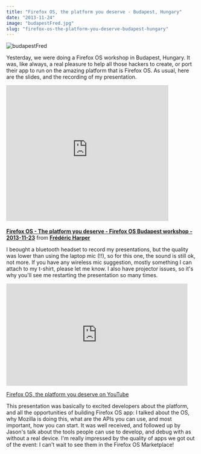 ```yaml
---
title: "Firefox OS, the platform you deserve - Budapest, Hungary"
date: "2013-11-24"
image: "budapestFred.jpg"
slug: "firefox-os-the-platform-you-deserve-budapest-hungary"
---
```


![budapestFred](images/budapestFred.jpg)

Yesterday, we were doing a Firefox OS workshop in Budapest, Hungary. It was, like always, a real pleasure to help all those hackers to create, or port their app to run on the amazing platform that is Firefox OS. As usual, here are the slides, and the recording of my presentation.

<iframe src="https://www.slideshare.net/slideshow/embed_code/key/Lr0k2hFreKHDzx" width="427" height="356" frameborder="0" marginwidth="0" marginheight="0" scrolling="no" style="border:1px solid #CCC;border-width:1px;margin-bottom:5px;max-width:100%" allowfullscreen></iframe>

**[Firefox OS - The platform you deserve - Firefox OS Budapest workshop - 2013-11-23](https://www.slideshare.net/fredericharper/firefox-os-the-platform-you-deserve-firefox-os-budaptest-workshop-20131123 "Firefox OS - The platform you deserve - Firefox OS Budapest workshop - 2013-11-23")** from **[Frédéric Harper](https://www.slideshare.net/fredericharper)**

I beought a bluetooth headset to record my presentations, but the quality was lower than using the laptop mic (!!), so for this one, the sound is still ok, not more. If you have any wireless mic suggestion, mostly something I can attach to my t-shirt, please let me know. I also have projector issues, so it's why you'll see me restarting the presentation so many times.

<iframe width="480" height="270" src="https://www.youtube.com/embed/p3Ip1t9ezos?feature=oembed" frameborder="0" allowfullscreen></iframe>

[Firefox OS, the platform you deserve on YouTube](https://www.youtube.com/watch?v=p3Ip1t9ezos)

This presentation was basically to excited developers about the platform, and all the opportunities of building Firefox OS app: I talked about the OS, why Mozilla is doing this, what are the APIs you can use, and most important, how you can start. It was well received, and followed up by Jason's talk about the tools people can use to develop, and debug with as without a real device. I'm really impressed by the quality of apps we got out of the event: I can't wait to see them in the Firefox OS Marketplace!
